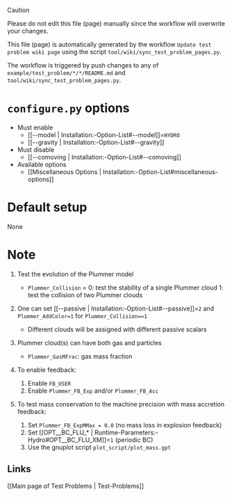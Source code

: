 > [!CAUTION]
> Please do not edit this file (page) manually since the workflow will overwrite your changes.
>
> This file (page) is automatically generated by the workflow `Update test problem wiki page` using the script `tool/wiki/sync_test_problem_pages.py`.
>
> The workflow is triggered by push changes to any of `example/test_problem/*/*/README.md` and `tool/wiki/sync_test_problem_pages.py`.


# `configure.py` options
- Must enable
   - [[--model | Installation:-Option-List#--model]]=`HYDRO`
   - [[--gravity | Installation:-Option-List#--gravity]]
- Must disable
   - [[--comoving | Installation:-Option-List#--comoving]]
- Available options
   - [[Miscellaneous Options | Installation:-Option-List#miscellaneous-options]]


# Default setup
None


# Note
1. Test the evolution of the Plummer model
   - `Plummer_Collision` = 0: test the stability of a single Plummer cloud
                           1: test the collision of two Plummer clouds

2. One can set [[--passive | Installation:-Option-List#--passive]]=`2`
   and `Plummer_AddColor=1` for `Plummer_Collision==1`
   - Different clouds will be assigned with different passive scalars

3. Plummer cloud(s) can have both gas and particles
   - `Plummer_GasMFrac`: gas mass fraction

4. To enable feedback:
   1. Enable `FB_USER`
   2.  Enable `Plummer_FB_Exp` and/or `Plummer_FB_Acc`

5. To test mass conservation to the machine precision with mass accretion feedback:
   1. Set `Plummer_FB_ExpMMax = 0.0` (no mass loss in explosion feedback)
   2. Set [[OPT__BC_FLU_* | Runtime-Parameters:-Hydro#OPT__BC_FLU_XM]]=`1` (periodic BC)
   3. Use the gnuplot script `plot_script/plot_mass.gpt`

## Links
[[Main page of Test Problems | Test-Problems]]

